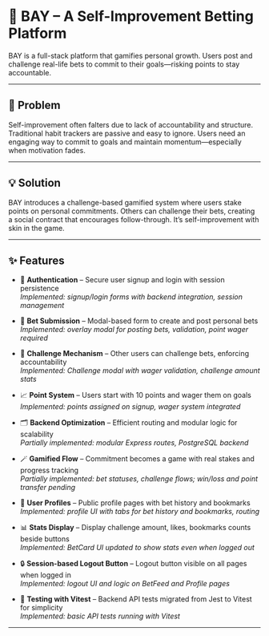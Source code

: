 # 🧠 BAY – A Self-Improvement Betting Platform

BAY is a full-stack platform that gamifies personal growth. Users post and challenge real-life bets to commit to their goals—risking points to stay accountable.

---

## 🧩 Problem

Self-improvement often falters due to lack of accountability and structure. Traditional habit trackers are passive and easy to ignore. Users need an engaging way to commit to goals and maintain momentum—especially when motivation fades.

---

## 💡 Solution

BAY introduces a challenge-based gamified system where users stake points on personal commitments. Others can challenge their bets, creating a social contract that encourages follow-through. It’s self-improvement with skin in the game.

---

## ✨ Features

- 🔐 **Authentication** – Secure user signup and login with session persistence  
  _Implemented: signup/login forms with backend integration, session management_

- 🎯 **Bet Submission** – Modal-based form to create and post personal bets  
  _Implemented: overlay modal for posting bets, validation, point wager required_

- 💬 **Challenge Mechanism** – Other users can challenge bets, enforcing accountability  
  _Implemented: Challenge modal with wager validation, challenge amount stats_

- 📈 **Point System** – Users start with 10 points and wager them on goals  
  _Implemented: points assigned on signup, wager system integrated_

- 🗂 **Backend Optimization** – Efficient routing and modular logic for scalability  
  _Partially implemented: modular Express routes, PostgreSQL backend_

- 🪄 **Gamified Flow** – Commitment becomes a game with real stakes and progress tracking  
  _Partially implemented: bet statuses, challenge flows; win/loss and point transfer pending_

- 👤 **User Profiles** – Public profile pages with bet history and bookmarks  
  _Implemented: profile UI with tabs for bet history and bookmarks, routing_

- 📊 **Stats Display** – Display challenge amount, likes, bookmarks counts beside buttons  
  _Implemented: BetCard UI updated to show stats even when logged out_

- 🔒 **Session-based Logout Button** – Logout button visible on all pages when logged in  
  _Implemented: logout UI and logic on BetFeed and Profile pages_

- 🧪 **Testing with Vitest** – Backend API tests migrated from Jest to Vitest for simplicity  
  _Implemented: basic API tests running with Vitest_

---
